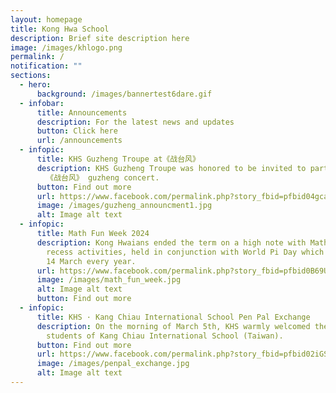 ```yaml
---
layout: homepage
title: Kong Hwa School
description: Brief site description here
image: /images/khlogo.png
permalink: /
notification: ""
sections:
  - hero:
      background: /images/bannertest6dare.gif
  - infobar:
      title: Announcements
      description: For the latest news and updates
      button: Click here
      url: /announcements
  - infopic:
      title: KHS Guzheng Troupe at《战台风》
      description: KHS Guzheng Troupe was honored to be invited to participate in
        《战台风》 guzheng concert.
      button: Find out more
      url: https://www.facebook.com/permalink.php?story_fbid=pfbid04gcabKS2wrCEMMixeykXCkjfNenHQADCz2WVq8QjTqvbPDJVNAZ7E668b8tsYTQpl&id=100064994620909
      image: /images/guzheng_announcment1.jpg
      alt: Image alt text
  - infopic:
      title: Math Fun Week 2024
      description: Kong Hwaians ended the term on a high note with Math Fun Week
        recess activities, held in conjunction with World Pi Day which falls on
        14 March every year.
      url: https://www.facebook.com/permalink.php?story_fbid=pfbid0B69Uto3KG3iZS674TpHFHQtE886fQfte4U2MH94LDUF2pmMoSYvHhpmPFUGGpVKPl&id=100064994620909
      image: /images/math_fun_week.jpg
      alt: Image alt text
      button: Find out more
  - infopic:
      title: KHS · Kang Chiau International School Pen Pal Exchange
      description: On the morning of March 5th, KHS warmly welcomed the teachers and
        students of Kang Chiau International School (Taiwan).
      button: Find out more
      url: https://www.facebook.com/permalink.php?story_fbid=pfbid02iGSrU7QKvxkQP6wxQykW3NM8kKRfWmee6eHdoJ7XkLEfYdMRL7fLbFbsKauZEJkul&id=100064994620909
      image: /images/penpal_exchange.jpg
      alt: Image alt text
---
```

